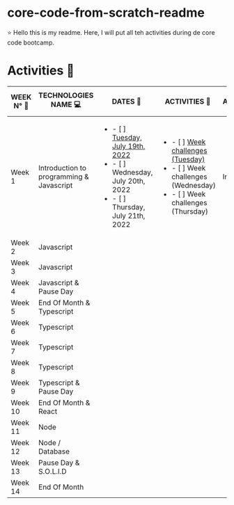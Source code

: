 # core-code-from-scratch-readme

 :star: Hello this is my readme. Here, I will put all teh activities during de core code bootcamp.
 
 # Activities :notebook_with_decorative_cover:
 
 | WEEK N° :pushpin: | TECHNOLOGIES NAME  :computer:| DATES  :calendar: | ACTIVITIES :closed_book: | STATE ACTIVITIES :pencil:
| ----------- | ----------- | ----------- | ----------- | ----------- |
| Week 1 | Introduction to programming & Javascript| <ul><li>- [ ] [Tuesday, July 19th, 2022](Week1/README.md) </li><li>- [ ] Wednesday, July 20th, 2022</li><li>- [ ] Thursday, July 21th, 2022</li></ul>|<ul><li>- [ ] [Week challenges (Tuesday)](Week1/README.md) </li><li>- [ ] Week challenges (Wednesday)</li><li>- [ ] Week challenges (Thursday)</li></ul> | In progress
| Week 2 | Javascript |
| Week 3 | Javascript |
| Week 4 | Javascript & Pause Day |
| Week 5 | End Of Month & Typescript |
| Week 6 | Typescript |
| Week 7 | Typescript |
| Week 8 | Typescript|
| Week 9 | Typescript & Pause Day |
| Week 10 | End Of Month & React |
| Week 11 | Node |
| Week 12 | Node / Database |
| Week 13 | Pause Day & S.O.L.I.D |
| Week 14 | End Of Month |
